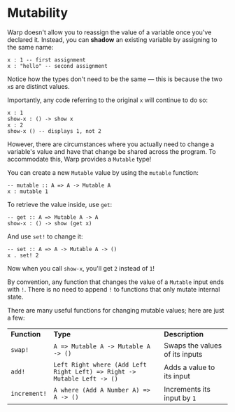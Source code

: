 # Mutability

Warp doesn't allow you to reassign the value of a variable once you've declared it. Instead, you can **shadow** an existing variable by assigning to the same name:

```warp
x : 1 -- first assignment
x : "hello" -- second assignment
```

Notice how the types don't need to be the same — this is because the two `x`s are distinct values.

Importantly, any code referring to the original `x` will continue to do so:

```warp
x : 1
show-x : () -> show x
x : 2
show-x () -- displays 1, not 2
```

However, there are circumstances where you actually need to change a variable's value and have that change be shared across the program. To accommodate this, Warp provides a `Mutable` type!

You can create a new `Mutable` value by using the `mutable` function:

```warp
-- mutable :: A => A -> Mutable A
x : mutable 1
```

To retrieve the value inside, use `get`:

```warp
-- get :: A => Mutable A -> A
show-x : () -> show (get x)
```

And use `set!` to change it:

```warp
-- set :: A => A -> Mutable A -> ()
x . set! 2
```

Now when you call `show-x`, you'll get `2` instead of `1`!

By convention, any function that changes the value of a `Mutable` input ends with `!`. There is no need to append `!` to functions that only mutate internal state.

There are many useful functions for changing mutable values; here are just a few:

<table>
    <tbody>
        <tr>
            <td><strong>Function</strong></td>
            <td><strong>Type</strong></td>
            <td><strong>Description</strong></td>
        </tr>
        <tr>
            <td><code>swap!</code></td>
            <td><code>A => Mutable A -> Mutable A -> ()</code></td>
            <td>Swaps the values of its inputs</td>
        </tr>
        <tr>
            <td><code>add!</code></td>
            <td><code>Left Right where (Add Left Right Left) => Right -> Mutable Left -> ()</code></td>
            <td>Adds a value to its input</td>
        </tr>
        <tr>
            <td><code>increment!</code></td>
            <td><code>A where (Add A Number A) => A -> ()</code></td>
            <td>Increments its input by <code>1</code></td>
        </tr>
    </tbody>
</table>
